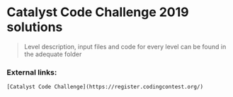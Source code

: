 # Catalyst Code Challenge 2019 solutions
> Level description, input files and code for every level can be found in the adequate folder

### External links:
	[Catalyst Code Challenge](https://register.codingcontest.org/)
